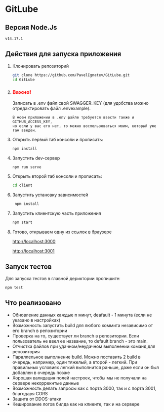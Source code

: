 # GitLube

## Версия Node.Js

```sh
v14.17.1
```

## Действия для запуска приложения

1. Клонировать репозиторий

   ```sh
   git clone https://github.com/PavelIgnatev/GitLube.git
   cd GitLube
   ```

2. <h3 style="color: red"> Важно! </h3> Записать в .env файл свой SWAGGER_KEY (для удобства можно отредактировать файл .envexample). <br>

   ```text
   В моем приложении в .env файле требуется ввести также и GITHUB_ACCESS_KEY,
   но если у вас его нет, то можно воспользоваться моим, который уже там введен.
   ```

3. Открыть первый таб консоли и прописать:

   ```sh
   npm install
   ```

4. Запустить dev-сервер

   ```sh
   npm run serve
   ```

5. Открыть второй таб консоли и прописать:

   ```sh
   cd client
   ```

6. Запустить установку зависимостей

   ```sh
    npm install
   ```

7. Запустить клиентскую часть приложения

   ```sh
   npm start
   ```

8. Готово, открываем одну из ссылок в браузере

   [http://localhost:3000](http://localhost:3000/)

   [http://localhost:3001](http://localhost:3001/)

## Запуск тестов

Для запуска тестов в главной дериктории пропишите:

```sh
npm test
```

## Что реализовано

- Обновление данных каждые n минут, deafault - 1 минута (если не указано в настройках)
- Возможность запустить build для любого коммита независимо от его branch в репозитории
- Проверка на то, существует ли branch в репозитории. Если пользователь не ввел ее название, то default branch - это main.
- Отчистка файлов при удачном/неудачном выполнении команд для репозитория
- Параллельное выполнение build. Можно поставить 2 build в очередь, например, один тяжелый, а второй - легкий. При правильных условиях легкий выполнится раньше, даже если он был добавлен в очередь позже
- Хорошая валидация полей настроек, чтобы мы не получали на сервере некоррекнтые данные
- Возможность делать запросы как с порта 3000, так и с порта 3001, благодаря CORS
- Защита от DDOS-атаки
- Кеширование логов билда как на клиенте, так и на сервере
